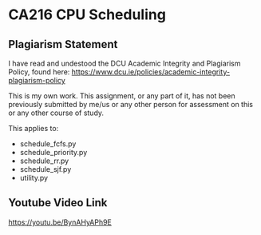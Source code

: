 # CA216 CPU Scheduling

## Plagiarism Statement
I have read and undestood the DCU Academic Integrity and Plagiarism Policy, found here: https://www.dcu.ie/policies/academic-integrity-plagiarism-policy

This is my own work. This assignment, or any part of it, has not been previously submitted by me/us or any other person for assessment on this or any other course of study.

This applies to:
- schedule_fcfs.py
- schedule_priority.py
- schedule_rr.py
- schedule_sjf.py
- utility.py

## Youtube Video Link

https://youtu.be/BynAHyAPh9E
